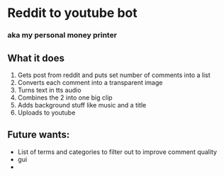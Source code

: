# Reddit to youtube bot
### aka my personal money printer

## What it does
1. Gets post from reddit and puts set number of comments into a list
2. Converts each comment into a transparent image 
3. Turns text in tts audio
4. Combines the 2 into one big clip
5. Adds background stuff like music and a title
6. Uploads to youtube
 
## Future wants:

- List of terms and categories to filter out to improve comment quality
- gui
-
